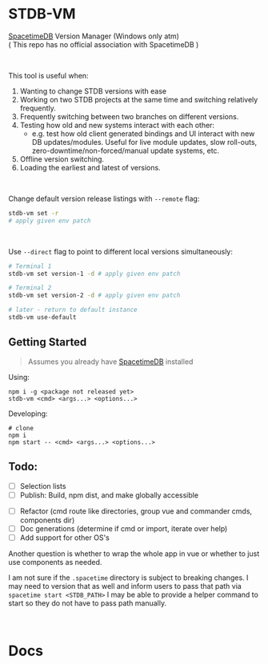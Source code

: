 # STDB-VM
[SpacetimeDB](https://spacetimedb.com/) Version Manager (Windows only atm)<br/>
( This repo has no official association with SpacetimeDB )

<br/>

This tool is useful when:
1. Wanting to change STDB versions with ease
2. Working on two STDB projects at the same time and switching relatively frequently.
3. Frequently switching between two branches on different versions.
4. Testing how old and new systems interact with each other: 
    - e.g. test how old client generated bindings and UI interact with new DB updates/modules. Useful for live module updates, slow roll-outs, zero-downtime/non-forced/manual update systems, etc.
5. Offline version switching.
6. Loading the earliest and latest of versions.

<br/>

Change default version release listings with `--remote` flag:
```sh
stdb-vm set -r
# apply given env patch
```

<br/>

Use `--direct` flag to point to different local versions simultaneously:
```sh
# Terminal 1
stdb-vm set version-1 -d # apply given env patch

# Terminal 2
stdb-vm set version-2 -d # apply given env patch

# later - return to default instance
stdb-vm use-default 
```

## Getting Started

> Assumes you already have [SpacetimeDB](https://spacetimedb.com/install) installed

Using:
```shell
npm i -g <package not released yet>
stdb-vm <cmd> <args...> <options...>
```
<!--https://stackoverflow.com/a/39217735-->

Developing:
```shell
# clone
npm i
npm start -- <cmd> <args...> <options...>
```


## Todo:
- [ ] Selection lists
- [ ] Publish: Build, npm dist, and make globally accessible 
<!-- https://blog.logrocket.com/building-typescript-cli-node-js-commander/#making-cli-globally-accessible -->
<!--https://stackoverflow.com/a/39217735-->
- [ ] Refactor (cmd route like directories, group vue and commander cmds, components dir)
- [ ] Doc generations (determine if cmd or import, iterate over help)
- [ ] Add support for other OS's

Another question is whether to wrap the whole app in vue
or whether to just use components as needed.

I am not sure if the `.spacetime` directory is subject to breaking changes.
I may need to version that as well and inform users to pass that path via `spacetime start <STDB_PATH>`
I may be able to provide a helper command to start so they do not have to pass path manually.

<br/>

# Docs
<!--Insert Generated Docs Below-->